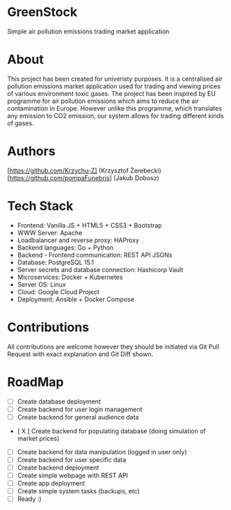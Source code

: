 # GreenStock
Simple air pollution emissions trading market application
# About
This project has been created for univeristy purposes. It is a centralised air pollution emissions market application used for trading and viewing prices of various environment toxic gases. The project has been inspired by EU programme for air pollution emissions which aims to reduce the air contamination in Europe. However unlike this programme, which translates any emission to CO2 emission, our system allows for trading different kinds of gases.
# Authors
[https://github.com/Krzychu-Z] (Krzysztof Żerebecki)                                                
[https://github.com/pompaFunebris] (Jakub Dobosz)
# Tech Stack
- Frontend: Vanilla JS + HTML5 + CSS3 + Bootstrap
- WWW Server: Apache
- Loadbalancer and reverse proxy: HAProxy
- Backend languages: Go + Python
- Backend - Frontend communication: REST API JSONs
- Database: PostgreSQL 15.1
- Server secrets and database connection: Hashicorp Vault
- Microservices: Docker + Kubernetes
- Server OS: Linux
- Cloud: Google Cloud Project
- Deployment: Ansible + Docker Compose
# Contributions
All contributions are welcome however they should be initiated via Git Pull Request with exact explanation and Git Diff shown.
# RoadMap
- [ ] Create database deployment
- [ ] Create backend for user login management
- [ ] Create backend for general audience data
- [ X ] Create backend for populating database (doing simulation of market prices)
- [ ] Create backend for data manipulation (logged in user only)
- [ ] Create backend for user specific data
- [ ] Create backend deployment
- [ ] Create simple webpage with REST API
- [ ] Create app deployment
- [ ] Create simple system tasks (backups, etc)
- [ ] Ready :)
